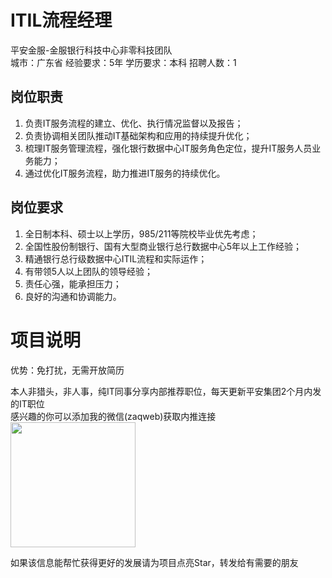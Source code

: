 # ITIL流程经理
平安金服-金服银行科技中心非零科技团队  
城市：广东省 经验要求：5年 学历要求：本科  招聘人数：1

## 岗位职责
1. 负责IT服务流程的建立、优化、执行情况监督以及报告；	   
2. 负责协调相关团队推动IT基础架构和应用的持续提升优化；   
3. 梳理IT服务管理流程，强化银行数据中心IT服务角色定位，提升IT服务人员业务能力；   
4. 通过优化IT服务流程，助力推进IT服务的持续优化。

## 岗位要求
1.	全日制本科、硕士以上学历，985/211等院校毕业优先考虑；    
2.	全国性股份制银行、国有大型商业银行总行数据中心5年以上工作经验；    
3.	精通银行总行级数据中心ITIL流程和实际运作；    
4.	有带领5人以上团队的领导经验；    
5.	责任心强，能承担压力；    
6.	良好的沟通和协调能力。

# 项目说明

优势：免打扰，无需开放简历

本人非猎头，非人事，纯IT同事分享内部推荐职位，每天更新平安集团2个月内发的IT职位  
感兴趣的你可以添加我的微信(zaqweb)获取内推连接  
<img src="https://github.com/zaqweb/PA-IT-JOBS/blob/master/WechatICode.jpeg"  height="200" width="200">

如果该信息能帮忙获得更好的发展请为项目点亮Star，转发给有需要的朋友




